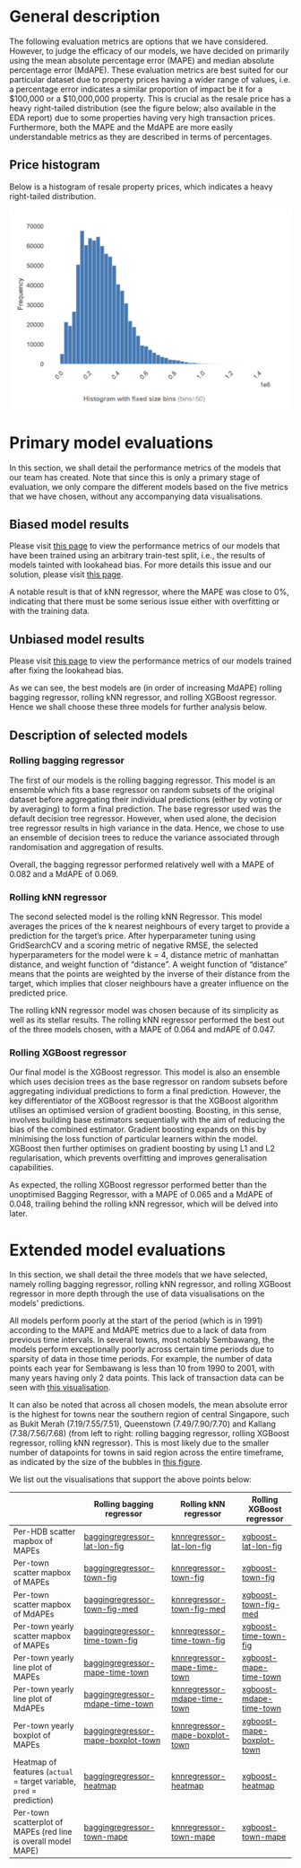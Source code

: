 # General description
The following evaluation metrics are options that we have considered. However, to judge the efficacy of our models, we have decided on primarily using the mean absolute percentage error (MAPE) and median absolute percentage error (MdAPE). These evaluation metrics are best suited for our particular dataset due to property prices having a wider range of values, i.e. a percentage error indicates a similar proportion of impact be it for a $100,000 or a $10,000,000 property. This is crucial as the resale price has a heavy right-tailed distribution (see the figure below; also available in the EDA report) due to some properties having very high transaction prices. Furthermore, both the MAPE and the MdAPE are more easily understandable metrics as they are described in terms of percentages.

## Price histogram
Below is a histogram of resale property prices, which indicates a heavy right-tailed distribution.

![price-freq-hist.jpg](price-freq-hist.jpg)

# Primary model evaluations
In this section, we shall detail the performance metrics of the models that our team has created. Note that since this is only a primary stage of evaluation, we only compare the different models based on the five metrics that we have chosen, without any accompanying data visualisations.

## Biased model results
Please visit [this page](results-biased.md) to view the performance metrics of our models that have been trained using an arbitrary train-test split, i.e., the results of models tainted with lookahead bias. For more details this issue and our solution, please visit [this page](lookahead-bias.md).

A notable result is that of kNN regressor, where the MAPE was close to 0%, indicating that there must be some serious issue either with overfitting or with the training data.

## Unbiased model results
Please visit [this page](results-unbiased.md) to view the performance metrics of our models trained after fixing the lookahead bias.

As we can see, the best models are (in order of increasing MdAPE) rolling bagging regressor, rolling kNN regressor, and rolling XGBoost regressor. Hence we shall choose these three models for further analysis below.

## Description of selected models

### Rolling bagging regressor
The first of our models is the rolling bagging regressor. This model is an ensemble which fits a base regressor on random subsets of the original dataset before aggregating their individual predictions (either by voting or by averaging) to form a final prediction. The base regressor used was the default decision tree regressor. However, when used alone, the decision tree regressor results in high variance in the data. Hence, we chose to use an ensemble of decision trees to reduce the variance associated through randomisation and aggregation of results.

Overall, the bagging regressor performed relatively well with a MAPE of 0.082 and a MdAPE of 0.069.

### Rolling kNN regressor
The second selected model is the rolling kNN Regressor. This model averages the prices of the k nearest neighbours of every target to provide a prediction for the target’s price. After hyperparameter tuning using GridSearchCV and a scoring metric of negative RMSE, the selected hyperparameters for the model were k = 4, distance metric of manhattan distance, and weight function of “distance”. A weight function of “distance” means that the points are weighted by the inverse of their distance from the target, which implies that closer neighbours have a greater influence on the predicted price. 

The rolling kNN regressor model was chosen because of its simplicity as well as its stellar results. The rolling kNN regressor performed the best out of the three models chosen, with a MAPE of 0.064 and mdAPE of 0.047. 

### Rolling XGBoost regressor
Our final model is the XGBoost regressor. This model is also an ensemble which uses decision trees as the base regressor on random subsets before aggregating individual predictions to form a final prediction. However, the key differentiator of the XGBoost regressor is that the XGBoost algorithm utilises an optimised version of gradient boosting. Boosting, in this sense, involves building base estimators sequentially  with the aim of reducing the bias of the combined estimator. Gradient boosting expands on this by minimising the loss function of particular learners within the model. XGBoost then further optimises on gradient boosting by using L1 and L2 regularisation, which prevents overfitting and improves generalisation capabilities.

As expected, the rolling XGBoost regressor performed better than the unoptimised Bagging Regressor, with a MAPE of 0.065 and a MdAPE of 0.048, trailing behind the rolling kNN regressor, which will be delved into later.



# Extended model evaluations
In this section, we shall detail the three models that we have selected, namely rolling bagging regressor, rolling kNN regressor, and rolling XGBoost regressor in more depth through the use of data visualisations on the models' predictions.

All models perform poorly at the start of the period (which is in 1991) according to the MAPE and MdAPE metrics due to a lack of data from previous time intervals. In several towns, most notably Sembawang, the models perform exceptionally poorly across certain time periods due to sparsity of data in those time periods. For example, the number of data points each year for Sembawang is less than 10 from 1990 to 2001, with many years having only 2 data points. This lack of transaction data can be seen with [this visualisation](town-over-time-fig.html).

It can also be noted that across all chosen models, the mean absolute error is the highest for towns near the southern region of central Singapore, such as Bukit Merah (7.19/7.55/7.51), Queenstown (7.49/7.90/7.70) and Kallang (7.38/7.56/7.68) (from left to right: rolling bagging regressor, rolling XGBoost regressor, rolling kNN regressor). This is most likely due to the smaller number of datapoints for towns in said region across the entire timeframe, as indicated by the size of the bubbles in [this figure](town-overall-fig.html).

We list out the visualisations that support the above points below:

| |Rolling bagging regressor | Rolling kNN regressor | Rolling XGBoost regressor | 
|-|----|--------|----------|
| Per-HDB scatter mapbox of MAPEs |[baggingregressor-lat-lon-fig](./rolling-baggingregressor/baggingregressor-lat-lon-fig.html) | [knnregressor-lat-lon-fig](./rolling-knnregressor/knnregressor-lat-lon-fig.html) | [xgboost-lat-lon-fig](./rolling-xgboost/xgboost-lat-lon-fig.html)|
| Per-town scatter mapbox of MAPEs |[baggingregressor-town-fig](./rolling-baggingregressor/baggingregressor-town-fig.html) | [knnregressor-town-fig](./rolling-knnregressor/knnregressor-town-fig.html)| [xgboost-town-fig](./rolling-xgboost/xgboost-town-fig.html)|
| Per-town scatter mapbox of MdAPEs | [baggingregressor-town-fig-med](./rolling-baggingregressor/baggingregressor-town-fig-med.html) | [knnregressor-town-fig-med](./rolling-knnregressor/knnregressor-town-fig-med.html) | [xgboost-town-fig-med](./rolling-xgboost/xgboost-town-fig-med.html)|
| Per-town yearly scatter mapbox of MAPEs | [baggingregressor-time-town-fig](./rolling-baggingregressor/baggingregressor-time-town-fig.html) |[knnregressor-time-town-fig](./rolling-knnregressor/knnregressor-time-town-fig.html) | [xgboost-time-town-fig](./rolling-xgboost/xgboost-time-town-fig.html) |
| Per-town yearly line plot of MAPEs |[baggingregressor-mape-time-town](./rolling-baggingregressor/baggingregressor-mape-time-town.html) | [knnregressor-mape-time-town](./rolling-knnregressor/knnregressor-mape-time-town.html) | [xgboost-mape-time-town](./rolling-xgboost/xgboost-mape-time-town.html) |
| Per-town yearly line plot of MdAPEs |[baggingregressor-mdape-time-town](./rolling-baggingregressor/baggingregressor-mdape-time-town.html) |[knnregressor-mdape-time-town](./rolling-knnregressor/knnregressor-mdape-time-town.html) | [xgboost-mdape-time-town](./rolling-xgboost/xgboost-mdape-time-town.html) |
| Per-town yearly boxplot of MAPEs |[baggingregressor-mape-boxplot-town](./rolling-baggingregressor/baggingregressor-mape-boxplot-town.html) | [knnregressor-mape-boxplot-town](./rolling-knnregressor/knnregressor-mape-boxplot-town.html)| [xgboost-mape-boxplot-town](./rolling-xgboost/xgboost-mape-boxplot-town.html) |
| Heatmap of features (`actual` = target variable, `pred` = prediction) | [baggingregressor-heatmap](./rolling-baggingregressor/baggingregressor-heatmap.html)| [knnregressor-heatmap](./rolling-knnregressor/knnregressor-heatmap.html)| [xgboost-heatmap](./rolling-xgboost/xgboost-heatmap.html) |
| Per-town scatterplot of MAPEs (red line is overall model MAPE) | [baggingregressor-town-mape](./rolling-baggingregressor/baggingregressor-town-mape.png) | [knnregressor-town-mape](./rolling-knnregressor/knnregressor-town-mape.png) | [xgboost-town-mape](./rolling-xgboost/xgboost-town-mape.png)| 

